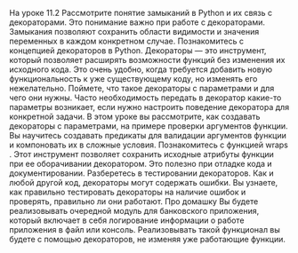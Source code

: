 На уроке  11.2
Рассмотрите понятие замыканий в Python и их связь с декораторами. Это понимание важно при работе с декораторами. Замыкания позволяют сохранить области видимости и значения переменных в каждом конкретном случае.
Познакомитесь с концепцией декораторов в Python. Декораторы — это инструмент, который позволяет расширять возможности функций без изменения их исходного кода. Это очень удобно, когда требуется добавить новую функциональность к уже существующему коду, но изменять его нежелательно.
Поймете, что такое декораторы с параметрами и для чего они нужны. Часто необходимость передать в декоратор какие-то параметры возникает, если нужно настроить поведение декоратора для конкретной задачи. В этом уроке вы рассмотрите, как создавать декораторы с параметрами, на примере проверки аргументов функции. Вы научитесь создавать предикаты для валидации аргументов функции и компоновать их в сложные условия.
Познакомитесь с функцией 
wraps
. Этот инструмент позволяет сохранить исходные атрибуты функции при ее оборачивании декоратором. Это полезно при отладке кода и документировании.
Разберетесь в тестировании декораторов. Как и любой другой код, декораторы могут содержать ошибки. Вы узнаете, как правильно тестировать декораторы на наличие ошибок и проверять, правильно ли они работают.
Про домашку
Вы будете реализовывать очередной модуль для банковского приложения, который включает в себя логирование информации о работе приложения в файл или консоль. Реализовывать такой функционал вы будете с помощью декораторов, не изменяя уже работающие функции.
